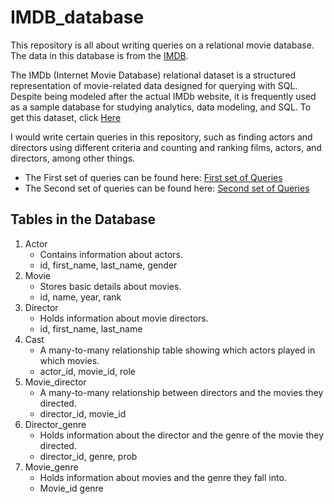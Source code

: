 # IMDB_database
This repository is all about writing queries on a relational movie database. The data in this database is from the [IMDB]( https://www.IMDB.COM/). 

The IMDb (Internet Movie Database) relational dataset is a structured representation of movie-related data designed for querying with SQL. Despite being modeled after the actual IMDb website, it is frequently used as a sample database for studying analytics, data modeling, and SQL. To get this dataset, click [Here](https://developer.imdb.com/non-commercial-datasets/)

I would write certain queries in this repository, such as finding actors and directors using different criteria and counting and ranking films, actors, and directors, among other things. 

- The First set of queries can be found here: [First set of Queries](./first_set_of_quries/4_questions.md)  
- The Second set of queries can be found here: [Second set of Queries](./second_set_of_quries/5_questions.md)


## Tables in the Database
1.	Actor
     -  Contains information about actors.
     -  id, first_name, last_name, gender
2.	Movie
    - Stores basic details about movies.
    - id, name, year, rank
3.	Director
    - Holds information about movie directors.
    - id, first_name, last_name
4.	Cast
    - A many-to-many relationship table showing which actors played in which movies.
    - actor_id, movie_id, role
5.	Movie_director
    - A many-to-many relationship between directors and the movies they directed.
    - director_id, movie_id
6.	Director_genre
    - Holds information about the director and the genre of the movie they directed.
    - director_id, genre, prob
7.	Movie_genre
    - Holds information about movies and the genre they fall into.
    - Movie_id genre
